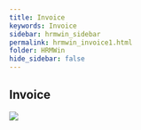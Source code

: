 ```yaml
---
title: Invoice
keywords: Invoice
sidebar: hrmwin_sidebar
permalink: hrmwin_invoice1.html
folder: HRMWin   
hide_sidebar: false
---
```


## Invoice

![](http://docs.risersoft.com/hrmnirvana/ImagesExt/image8_128.jpg)

